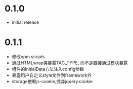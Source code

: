 # 0.1.0

+ initial release

# 0.1.1

+ 修改npm scripts
+ 通过HTMLwrap类暴露TAG_TYPE, 而不是直接通过模块暴露
+ 组件的initialData方法注入config参数
+ 暴露用户自定义style文件到framework外
+ storage依赖js-cookie,抛弃jquery.cookie
